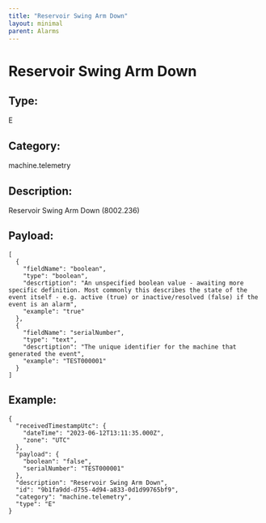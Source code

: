 ```yaml
---
title: "Reservoir Swing Arm Down"
layout: minimal
parent: Alarms
---
```


# Reservoir Swing Arm Down

## Type:

E

## Category:

machine.telemetry

## Description: 

Reservoir Swing Arm Down (8002.236)

## Payload:

```
[
  {
    "fieldName": "boolean",
    "type": "boolean",
    "descrtiption": "An unspecified boolean value - awaiting more specific definition. Most commonly this describes the state of the event itself - e.g. active (true) or inactive/resolved (false) if the event is an alarm",
    "example": "true"
  },
  {
    "fieldName": "serialNumber",
    "type": "text",
    "descrtiption": "The unique identifier for the machine that generated the event",
    "example": "TEST000001"
  }
]
```

## Example:

```
{
  "receivedTimestampUtc": {
    "dateTime": "2023-06-12T13:11:35.000Z",
    "zone": "UTC"
  },
  "payload": {
    "boolean": "false",
    "serialNumber": "TEST000001"
  },
  "description": "Reservoir Swing Arm Down",
  "id": "9b1fa9dd-d755-4d94-a833-0d1d99765bf9",
  "category": "machine.telemetry",
  "type": "E"
}
```
